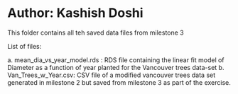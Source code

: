 # Author: Kashish Doshi

This folder contains all teh saved data files from milestone 3

List of files:

  a. mean_dia_vs_year_model.rds : RDS file containing the linear fit model of Diameter as a function of year planted for the Vancouver trees data-set
  b. Van_Trees_w_Year.csv: CSV file of a modified vancouver trees data set generated in milestone 2 but saved from milestone 3 as part of the exercise.